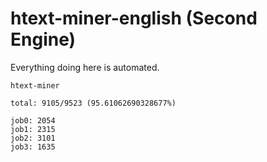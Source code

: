 # htext-miner-english (Second Engine)

Everything doing here is automated.

```
htext-miner

total: 9105/9523 (95.61062690328677%)

job0: 2054
job1: 2315
job2: 3101
job3: 1635
```